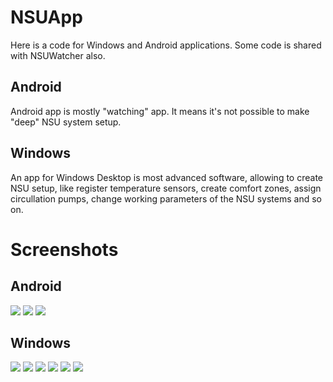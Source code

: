 # NSUApp
Here is a code for Windows and Android applications. Some code is shared with NSUWatcher also.

## Android
Android app is mostly "watching" app. It means it's not possible to make "deep" NSU system setup.

## Windows
An app for Windows Desktop is most advanced software, allowing to create NSU setup, like register temperature sensors, create comfort zones, assign circullation pumps, change working parameters of the NSU systems and so on.
# Screenshots

## Android
![](https://www.dropbox.com/s/wbqw9lxmj27amps/img_andr1.jpg?raw=1)
![](https://www.dropbox.com/s/d96i2cqph7dzf4z/img_andr2.jpg?raw=1)
![](https://www.dropbox.com/s/2sof3u0trhqmhtz/img_andr3.jpg?raw=1)

## Windows
![](https://www.dropbox.com/s/rzdcaiepvjnnpqo/img_win1.jpg?raw=1)
![](https://www.dropbox.com/s/dlz1llev378lm2v/img_win2.jpg?raw=1)
![](https://www.dropbox.com/s/5pdaxuntlg1xhhp/img_win3.jpg?raw=1)
![](https://www.dropbox.com/s/knsir0oo0z3g6vr/img_win4.jpg?raw=1)
![](https://www.dropbox.com/s/8x71wimzimv8pd9/img_win5.jpg?raw=1)
![](https://www.dropbox.com/s/17uvojzyszl7j2e/img_win6.jpg?raw=1)
